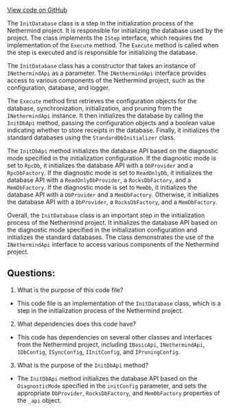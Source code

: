 [View code on GitHub](https://github.com/NethermindEth/nethermind/src/Nethermind/Nethermind.Init/Steps/InitDatabase.cs)

The `InitDatabase` class is a step in the initialization process of the Nethermind project. It is responsible for initializing the database used by the project. The class implements the `IStep` interface, which requires the implementation of the `Execute` method. The `Execute` method is called when the step is executed and is responsible for initializing the database.

The `InitDatabase` class has a constructor that takes an instance of `INethermindApi` as a parameter. The `INethermindApi` interface provides access to various components of the Nethermind project, such as the configuration, database, and logger.

The `Execute` method first retrieves the configuration objects for the database, synchronization, initialization, and pruning from the `INethermindApi` instance. It then initializes the database by calling the `InitDbApi` method, passing the configuration objects and a boolean value indicating whether to store receipts in the database. Finally, it initializes the standard databases using the `StandardDbInitializer` class.

The `InitDbApi` method initializes the database API based on the diagnostic mode specified in the initialization configuration. If the diagnostic mode is set to `RpcDb`, it initializes the database API with a `DbProvider` and a `RpcDbFactory`. If the diagnostic mode is set to `ReadOnlyDb`, it initializes the database API with a `ReadOnlyDbProvider`, a `RocksDbFactory`, and a `MemDbFactory`. If the diagnostic mode is set to `MemDb`, it initializes the database API with a `DbProvider` and a `MemDbFactory`. Otherwise, it initializes the database API with a `DbProvider`, a `RocksDbFactory`, and a `MemDbFactory`.

Overall, the `InitDatabase` class is an important step in the initialization process of the Nethermind project. It initializes the database API based on the diagnostic mode specified in the initialization configuration and initializes the standard databases. The class demonstrates the use of the `INethermindApi` interface to access various components of the Nethermind project.
## Questions: 
 1. What is the purpose of this code file?
- This code file is an implementation of the `InitDatabase` class, which is a step in the initialization process of the Nethermind project.

2. What dependencies does this code have?
- This code has dependencies on several other classes and interfaces from the Nethermind project, including `IBasicApi`, `INethermindApi`, `IDbConfig`, `ISyncConfig`, `IInitConfig`, and `IPruningConfig`.

3. What is the purpose of the `InitDbApi` method?
- The `InitDbApi` method initializes the database API based on the `DiagnosticMode` specified in the `initConfig` parameter, and sets the appropriate `DbProvider`, `RocksDbFactory`, and `MemDbFactory` properties of the `_api` object.